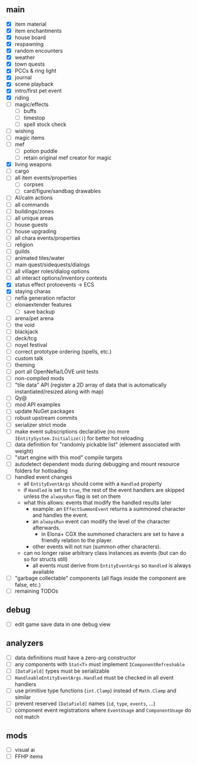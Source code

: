 ## main
- [x] item material
- [x] item enchantments
- [x] house board
- [x] respawning
- [x] random encounters
- [x] weather
- [x] town quests
- [x] PCCs & ring light
- [x] journal
- [x] scene playback
- [x] intro/first pet event
- [x] riding
- [ ] magic/effects
  + [ ] buffs
  + [ ] timestop
  + [ ] spell stock check
- [ ] wishing
- [ ] magic items
- [ ] mef
  + [ ] potion puddle
  + [ ] retain original mef creator for magic
- [x] living weapons
- [ ] cargo
- [ ] all item events/properties
  + [ ] corpses
  + [ ] card/figure/sandbag drawables
- [ ] AI/calm actions
- [ ] all commands
- [ ] buildings/zones
- [ ] all unique areas
- [ ] house guests
- [ ] house upgrading
- [ ] all chara events/properties
- [ ] religion
- [ ] guilds
- [ ] animated tiles/water
- [ ] main quest/sidequests/dialogs
- [ ] all villager roles/dialog options
- [ ] all interact options/inventory contexts
- [x] status effect protoevents -> ECS
- [x] staying charas
- [ ] nefia generation refactor
- [ ] elonaextender features
  + [ ] save backup
- [ ] arena/pet arena
- [ ] the void
- [ ] blackjack
- [ ] deck/tcg
- [ ] noyel festival
- [ ] correct prototype ordering (spells, etc.)
- [ ] custom talk
- [ ] theming
- [ ] port all OpenNefia/LÖVE unit tests
- [ ] non-compiled mods
- [ ] "tile data" API (register a 2D array of data that is automatically instantiated/resized along with map)
- [ ] Qy@
- [ ] mod API examples
- [ ] update NuGet packages
- [ ] robust upstream commits
- [ ] serializer strict mode
- [ ] make event subscriptions declarative (no more `IEntitySystem.Initialize()`) for better hot reloading
- [ ] data definition for "randomly pickable list" (element associated with weight)
- [ ] "start engine with this mod" compile targets
- [ ] autodetect dependent mods during debugging and mount resource folders for hotloading
- [ ] handled event changes
  + all `EntityEventArgs` should come with a `Handled` property
  + if `Handled` is set to `true`, the rest of the event handlers are skipped unless the `alwaysRun` flag is set on them
  + what this allows: events that modify the handled results later
    - example: an `EffectSummonEvent` returns a summoned character and handles the event.
    - an `alwaysRun` event can modify the level of the character afterwards.
      + in Elona+ CGX the summoned characters are set to have a friendly relation to the player.
    - other events will not run (summon other characters).
  + can no longer raise arbitrary class instances as events (but can do so for structs still)
    - all events must derive from `EntityEventArgs` so `Handled` is always available
- [ ] "garbage collectable" components (all flags inside the component are false, etc.)
- [ ] remaining TODOs

## debug
- [ ] edit game save data in one debug view

## analyzers
- [ ] data definitions must have a zero-arg constructor
- [ ] any components with `Stat<T>` must implement `IComponentRefreshable`
- [ ] `[DataField]` types must be serializable
- [ ] `HandleableEntityEventArgs.Handled` must be checked in all event handlers
- [ ] use primitive type functions (`int.Clamp`) instead of `Math.Clamp` and similar
- [ ] prevent reserved `[DataField]` names (`id`, `type`, `events`, ...)
- [ ] component event registrations where `EventUsage` and `ComponentUsage` do not match

## mods
- [ ] visual ai
- [ ] FFHP items

